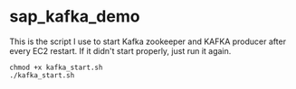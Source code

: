 # sap_kafka_demo
This is the script I use to start Kafka zookeeper and KAFKA producer after every EC2 restart.
If it didn't start properly, just run it again.

```script
chmod +x kafka_start.sh
./kafka_start.sh
```
